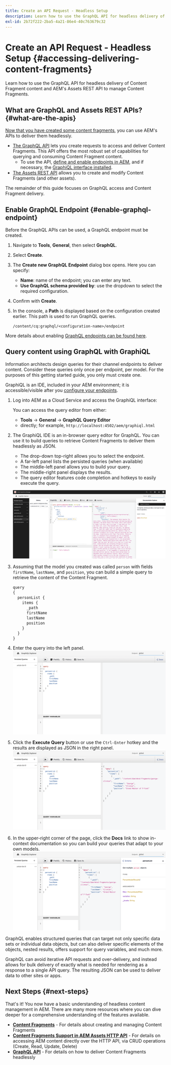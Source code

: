 ```yaml
---
title: Create an API Request - Headless Setup
description: Learn how to use the GraphQL API for headless delivery of Content Fragment content and AEM's Assets REST API to manage Content Fragments.
exl-id: 2b72f222-2ba5-4a21-86e4-40c763679c32
---
```

# Create an API Request - Headless Setup {#accessing-delivering-content-fragments}

Learn how to use the GraphQL API for headless delivery of Content Fragment content and AEM's Assets REST API to manage Content Fragments.

## What are GraphQL and Assets REST APIs? {#what-are-the-apis}

[Now that you have created some content fragments,](create-content-fragment.md) you can use AEM's APIs to deliver them headlessly.

* [The GraphQL API](/help/headless/graphql-api/content-fragments.md) lets you create requests to access and deliver Content Fragments. This API offers the most robust set of capabilities for querying and consuming Content Fragment content.
   * To use the API, [define and enable endpoints in AEM](/help/headless/graphql-api/graphql-endpoint.md), and if necessary, the [GraphiQL interface installed](/help/headless/graphql-api/graphiql-ide.md).
* [The Assets REST API](/help/assets/content-fragments/assets-api-content-fragments.md) allows you to create and modify Content Fragments (and other assets).

The remainder of this guide focuses on GraphQL access and Content Fragment delivery.

## Enable GraphQL Endpoint {#enable-graphql-endpoint}

Before the GraphQL APIs can be used, a GraphQL endpoint must be created.

1. Navigate to **Tools**, **General**, then select **GraphQL**.
1. Select **Create**.
1. The **Create new GraphQL Endpoint** dialog box opens. Here you can specify:
   * **Name**: name of the endpoint; you can enter any text.
   * **Use GraphQL schema provided by**: use the dropdown to select the required configuration.
1. Confirm with **Create**.
1. In the console, a **Path** is displayed based on the configuration created earlier. This path is used to run GraphQL queries.

    ```
    /content/cq:graphql/<configuration-name>/endpoint
    ```

More details about enabling [GraphQL endpoints can be found here](/help/headless/graphql-api/graphql-endpoint.md).

## Query content using GraphQL with GraphiQL

Information architects design queries for their channel endpoints to deliver content. Consider these queries only once per endpoint, per model. For the purposes of this getting started guide, you only must create one.

GraphiQL is an IDE, included in your AEM environment; it is accessible/visible after you [configure your endpoints](#enable-graphql-endpoint). 

1. Log into AEM as a Cloud Service and access the GraphiQL interface:

   You can access the query editor from either: 

   * **Tools** -> **General** -> **GraphQL Query Editor**
   * directly; for example, `http://localhost:4502/aem/graphiql.html`

1. The GraphiQL IDE is an in-browser query editor for GraphQL. You can use it to build queries to retrieve Content Fragments to deliver them headlessly as JSON.
   * The drop-down top-right allows you to select the endpoint.
   * A far-left panel lists the persisted queries (when available)
   * The middle-left panel allows you to build your query.
   * The middle-right panel displays the results.
   * The query editor features code completion and hotkeys to easily execute the query.

   ![GraphiQL editor](../assets/graphiql.png)

1. Assuming that the model you created was called `person` with fields `firstName`, `lastName`, and `position`, you can build a simple query to retrieve the content of the Content Fragment.

   ```text
   query 
   {
     personList {
       items {
         _path
         firstName
         lastName
         position
       }
     }
   }
   ```

1. Enter the query into the left panel.
   ![GraphiQL query](../assets/graphiql-query.png)

1. Click the **Execute Query** button or use the `Ctrl-Enter` hotkey and the results are displayed as JSON in the right panel.
   ![GraphiQL results](../assets/graphiql-results.png)

1. In the upper-right corner of the page, click the **Docs** link to show in-context documentation so you can build your queries that adapt to your own models.
   ![GraphiQL documentation](../assets/graphiql-documentation.png)

GraphQL enables structured queries that can target not only specific data sets or individual data objects, but can also deliver specific elements of the objects, nested results, offers support for query variables, and much more.

GraphQL can avoid iterative API requests and over-delivery, and instead allows for bulk delivery of exactly what is needed for rendering as a response to a single API query. The resulting JSON can be used to deliver data to other sites or apps.

## Next Steps {#next-steps}

That's it! You now have a basic understanding of headless content management in AEM. There are many more resources where you can dive deeper for a comprehensive understanding of the features available.

* **[Content Fragments](/help/sites-cloud/administering/content-fragments/content-fragments.md)** - For details about creating and managing Content Fragments
* **[Content Fragments Support in AEM Assets HTTP API](/help/assets/content-fragments/assets-api-content-fragments.md)** - For details on accessing AEM content directly over the HTTP API, via CRUD operations (Create, Read, Update, Delete)
* **[GraphQL API](/help/headless/graphql-api/content-fragments.md)** - For details on how to deliver Content Fragments headlessly
